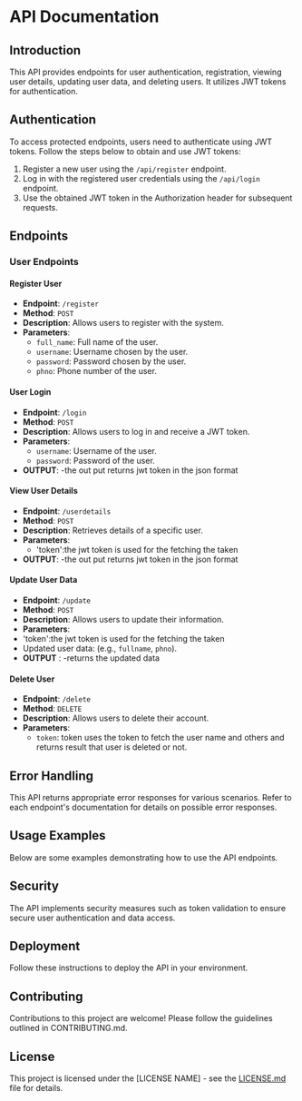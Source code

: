 # API Documentation

## Introduction
This API provides endpoints for user authentication, registration, viewing user details, updating user data, and deleting users. It utilizes JWT tokens for authentication.

## Authentication
To access protected endpoints, users need to authenticate using JWT tokens. Follow the steps below to obtain and use JWT tokens:

1. Register a new user using the `/api/register` endpoint.
2. Log in with the registered user credentials using the `/api/login` endpoint.
3. Use the obtained JWT token in the Authorization header for subsequent requests.

## Endpoints

### User Endpoints

#### Register User
- **Endpoint**: `/register`
- **Method**: `POST`
- **Description**: Allows users to register with the system.
- **Parameters**:
  - `full_name`: Full name of the user.
  - `username`: Username chosen by the user.
  - `password`: Password chosen by the user.
  - `phno`: Phone number of the user.

#### User Login
- **Endpoint**: `/login`
- **Method**: `POST`
- **Description**: Allows users to log in and receive a JWT token.
- **Parameters**:
  - `username`: Username of the user.
  - `password`: Password of the user.
- **OUTPUT**:
    -the out put returns jwt token in the json format

#### View User Details
- **Endpoint**: `/userdetails`
- **Method**: `POST`
- **Description**: Retrieves details of a specific user.
- **Parameters**:
  - 'token':the jwt token is used for the fetching the taken
- **OUTPUT**:
    -the out put returns jwt token in the json format

#### Update User Data
- **Endpoint**: `/update`
- **Method**: `POST`
- **Description**: Allows users to update their information.
- **Parameters**:
 - 'token':the jwt token is used for the fetching the taken
  - Updated user data: (e.g., `fullname`, `phno`).
- **OUTPUT** :
    -returns the updated data

#### Delete User
- **Endpoint**: `/delete`
- **Method**: `DELETE`
- **Description**: Allows users to delete their account.
- **Parameters**:
  - `token`: token uses the token to fetch the user name and others and returns result that user is deleted or not.

## Error Handling
This API returns appropriate error responses for various scenarios. Refer to each endpoint's documentation for details on possible error responses.

## Usage Examples
Below are some examples demonstrating how to use the API endpoints.

## Security
The API implements security measures such as token validation to ensure secure user authentication and data access.

## Deployment
Follow these instructions to deploy the API in your environment.

## Contributing
Contributions to this project are welcome! Please follow the guidelines outlined in CONTRIBUTING.md.

## License
This project is licensed under the [LICENSE NAME] - see the [LICENSE.md](LICENSE.md) file for details.

